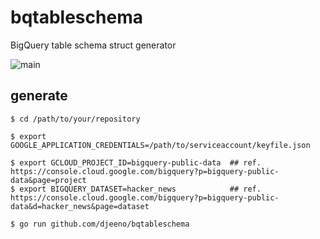 # bqtableschema
BigQuery table schema struct generator

![main](https://github.com/djeeno/bqtableschema/workflows/main/badge.svg)

## generate
```console
$ cd /path/to/your/repository

$ export GOOGLE_APPLICATION_CREDENTIALS=/path/to/serviceaccount/keyfile.json

$ export GCLOUD_PROJECT_ID=bigquery-public-data  ## ref. https://console.cloud.google.com/bigquery?p=bigquery-public-data&page=project
$ export BIGQUERY_DATASET=hacker_news            ## ref. https://console.cloud.google.com/bigquery?p=bigquery-public-data&d=hacker_news&page=dataset

$ go run github.com/djeeno/bqtableschema
```
